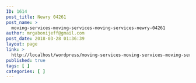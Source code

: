 ```yaml
---
ID: 1614
post_title: Newry 04261
post_name: >
  moving-services-moving-services-moving-services-newry-04261
author: mrgabonijeff@gmail.com
post_date: 2018-03-28 01:36:39
layout: page
link: >
  http://localhost/wordpress/moving-services-moving-services-moving-services-newry-04261/
published: true
tags: [ ]
categories: [ ]
---
```

